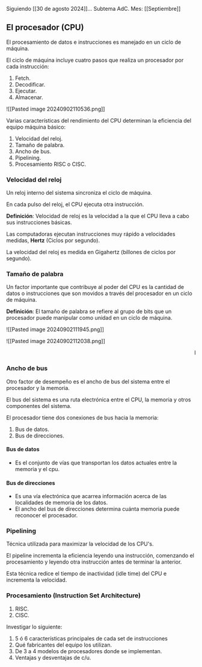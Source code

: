 Siguiendo [[30 de agosto 2024]]... 
Subtema AdC.
Mes: [[Septiembre]]
## El procesador (CPU)
El procesamiento de datos e instrucciones es manejado en un ciclo de máquina.

El ciclo de máquina incluye cuatro pasos que realiza un procesador por cada instrucción:
1. Fetch.
2. Decodificar.
3. Ejecutar.
4. Almacenar.

![[Pasted image 20240902110536.png]]

Varias características del rendimiento del CPU determinan la eficiencia del equipo máquina básico:
1. Velocidad del reloj.
2. Tamaño de palabra.
3. Ancho de bus.
4. Pipelining.
5. Procesamiento RISC o CISC.

### Velocidad del reloj
Un reloj interno del sistema sincroniza el ciclo de máquina.

En cada pulso del reloj, el CPU ejecuta otra instrucción.

**Definición**: Velocidad de reloj es la velocidad a la que el CPU lleva a cabo sus instrucciones básicas.

Las computadoras ejecutan instrucciones muy rápido a velocidades medidas, **Hertz** (Ciclos por segundo).

La velocidad del reloj es medida en Gigahertz (billones de ciclos por segundo).

### Tamaño de palabra
Un factor importante que contribuye al poder del CPU es la cantidad de datos o instrucciones que son movidos a través del procesador en un ciclo de máquina.

**Definición**: El tamaño de palabra se refiere al grupo de bits que un procesador puede manipular como unidad en un ciclo de máquina.

![[Pasted image 20240902111945.png]]

![[Pasted image 20240902112038.png]]

<marquee > I use Arch BTW </marquee>
### Ancho de bus
Otro factor de desempeño es el ancho de bus del sistema entre el procesador y la memoria.

El bus del sistema es una ruta electrónica entre el CPU, la memoria y otros componentes del sistema.

El procesador tiene dos conexiones de bus hacia la memoria:
1. Bus de datos.
2. Bus de direcciones.

#### Bus de datos
- Es el conjunto de vías que transportan los datos actuales entre la memoria y el cpu.

#### Bus de direcciones
- Es una vía electrónica que acarrea información acerca de las localidades de memoria de los datos.
- El ancho del bus de direcciones determina cuánta memoria puede reconocer el procesador.
### Pipelining
Técnica utilizada para maximizar la velocidad de los CPU's.

El pipeline incrementa la eficiencia leyendo una instrucción, comenzando el procesamiento y leyendo otra instrucción antes de terminar la anterior.

Esta técnica redice el tiempo de inactividad (idle time) del CPU e incrementa la velocidad.

### Procesamiento (Instruction Set Architecture)
1. RISC.
2. CISC.

Investigar lo siguiente:
1. 5 ó 6 características principales de cada set de instrucciones
2. Qué fabricantes del equipo los utilizan.
3. De 3 a 4 modelos de procesadores donde se implementan.
4. Ventajas y desventajas de c/u.